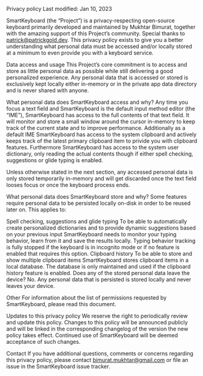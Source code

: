Privacy policy
Last modified: Jan 10, 2023

SmartKeyboard (the “Project”) is a privacy-respecting open-source keyboard primarily developed and maintained by Mukhtar Bimurat, together with the amazing support of this Project’s community. Special thanks to patrick@patrickgold.dev. This privacy policy exists to give you a better understanding what personal data must be accessed and/or locally stored at a minimum to even provide you with a keyboard service.

Data access and usage
This Project’s core commitment is to access and store as little personal data as possible while still delivering a good personalized experience. Any personal data that is accessed or stored is exclusively kept locally either in-memory or in the private app data directory and is never shared with anyone.

What personal data does SmartKeyboard access and why?
Any time you focus a text field and SmartKeyboard is the default input method editor (the “IME”), SmartKeyboard has access to the full contents of that text field. It will monitor and store a small window around the cursor in-memory to keep track of the current state and to improve performance. Additionally as a default IME SmartKeyboard has access to the system clipboard and actively keeps track of the latest primary clipboard item to privide you with clipboard features. Furthermore SmartKeyboard has access to the system user dictionary, only reading the actual contents though if either spell checking, suggestions or glide typing is enabled.

Unless otherwise stated in the next section, any accessed personal data is only stored temporarily in-memory and will get discarded once the text field looses focus or once the keyboard process ends.

What personal data does SmartKeyboard store and why?
Some features require personal data to be persisted locally on-disk in order to be reused later on. This applies to:

Spell checking, suggestions and glide typing
To be able to automatically create personalized dictionaries and to provide dynamic suggestions based on your previous input SmartKeyboard needs to monitor your typing behavior, learn from it and save the results locally. Typing behavior tracking is fully stopped if the keyboard is in incognito mode or if no feature is enabled that requires this option.
Clipboard history
To be able to store and show multiple clipboard items SmartKeyboard stores clipboard items in a local database. The database is only maintained and used if the clipboard history feature is enabled.
Does any of the stored personal data leave the device?
No. Any personal data that is persisted is stored locally and never leaves your device.

Other
For information about the list of permissions requested by SmartKeyboard, please read this document.

Updates to this privacy policy
We reserve the right to periodically review and update this policy. Changes to this policy will be announced publicly and will be linked in the corresponding changelog of the version the new policy takes effect. Continued use of SmartKeyboard will be deemed acceptance of such changes.

Contact
If you have additional questions, comments or concerns regarding this privacy policy, please contact bimurat.mukhtar@gmail.com or file an issue in the SmartKeyboard issue tracker.
